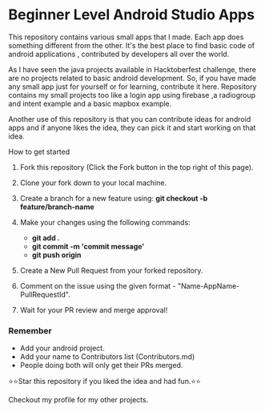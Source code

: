 # Beginner Level Android Studio Apps

This repository contains various small apps that I made. Each app does something different from the other. It's the best place to find basic code of android applications , contributed by developers all over the world.

As I have seen the java projects available in Hacktoberfest challenge, there are no projects related to basic android development. So, if you have made any small app just for yourself or for learning, contribute it here. Repository contains my small projects too like a login app using firebase ,a radiogroup and intent example and a basic mapbox example.

Another use of this repository is that you can contribute ideas for android apps and if anyone likes the idea, they can pick it and start working on that idea.

How to get started

1. Fork this repository (Click the Fork button in the top right of this page).

2. Clone your fork down to your local machine.

3. Create a branch for a new feature using: <b>git checkout -b feature/branch-name</b>

4. Make your changes using the following commands:

    - <b>git add .</b>
    - <b>git commit -m 'commit message'</b>
    - <b>git push origin <branch-name></b>
5. Create a New Pull Request from your forked repository.

6. Comment on the issue using the given format - "Name-AppName-PullRequestId".

7. Wait for your PR review and merge approval!
    
    
### Remember
   - Add your android project.
   - Add your name to Contributors list (Contributors.md)
   - People doing both will only get their PRs merged.
    
    
⭐⭐Star this repository if you liked the idea and had fun.⭐⭐

Checkout my profile for my other projects.
